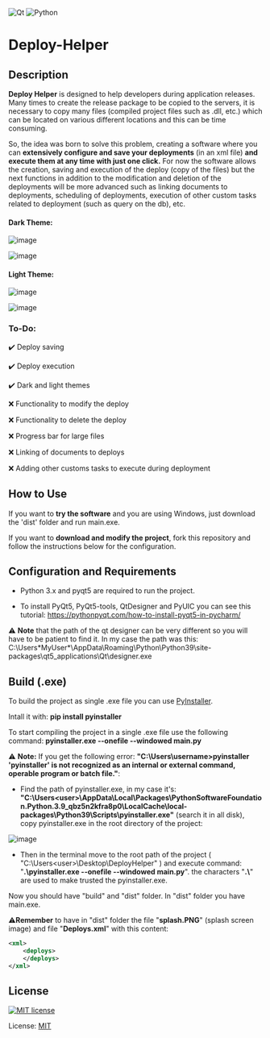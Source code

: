 ![Qt](https://img.shields.io/badge/Qt-%23217346.svg?style=for-the-badge&logo=Qt&logoColor=white)
![Python](https://img.shields.io/badge/python-%2314354C.svg?style=for-the-badge&logo=python&logoColor=white)


# Deploy-Helper

## Description

**Deploy Helper** is designed to help developers during application releases. Many times to create the release package to be copied to the servers, it is necessary to copy many files (compiled project files such as .dll, etc.) which can be located on various different locations and this can be time consuming.

So, the idea was born to solve this problem, creating a software where you can **extensively configure and save your deployments** (in an xml file) **and execute them at any time with just one click.** For now the software allows the creation, saving and execution of the deploy (copy of the files) but the next functions in addition to the modification and deletion of the deployments will be more advanced such as linking documents to deployments, scheduling of deployments, execution of other custom tasks related to deployment (such as query on the db), etc.

#### Dark Theme:


![image](https://user-images.githubusercontent.com/63566699/129180544-814935b7-572f-4e73-a973-9acbad2b1a6e.png)


![image](https://user-images.githubusercontent.com/63566699/129180604-cb622a07-41e4-4036-834c-dd0d8efb6438.png)


#### Light Theme:


![image](https://user-images.githubusercontent.com/63566699/129180682-04adf6b1-1ddc-42a7-add2-96af3e2f523f.png)


![image](https://user-images.githubusercontent.com/63566699/129180751-1866e58a-891d-474b-9339-e57a8220cd16.png)


### To-Do:


✔️	 Deploy saving

✔️	 Deploy execution

✔️	 Dark and light themes

❌	Functionality to modify the deploy

❌	Functionality to delete the deploy

❌	Progress bar for large files

❌	Linking of documents to deploys

❌	Adding other customs tasks to execute during deployment


## How to Use

If you want to **try the software** and you are using Windows, just download the 'dist' folder and run main.exe.

If you want to **download and modify the project**, fork this repository and follow the instructions below for the configuration.


## Configuration and Requirements

- Python 3.x and pyqt5 are required to run the project.

- To install PyQt5, PyQt5-tools, QtDesigner and PyUIC you can see this tutorial: https://pythonpyqt.com/how-to-install-pyqt5-in-pycharm/

:warning: **Note** that the path of the qt designer can be very different so you will have to be patient to find it. In my case the path was this: C:\Users\*MyUser*\AppData\Roaming\Python\Python39\site-packages\qt5_applications\Qt\designer.exe

## Build (.exe)

To build the project as single .exe file you can use [PyInstaller](http://www.pyinstaller.org/). 

Intall it with: **pip install pyinstaller**
  
To start compiling the project in a single .exe file use the following command: **pyinstaller.exe --onefile --windowed main.py**

:warning: **Note:** If you get the following error: **"C:\Users\username>pyinstaller 'pyinstaller' is not recognized as an internal or external command, operable program or batch file."**:

- Find the path of pyinstaller.exe, in my case it's: **"C:\Users\<user>\AppData\Local\Packages\PythonSoftwareFoundation.Python.3.9_qbz5n2kfra8p0\LocalCache\local-packages\Python39\Scripts\pyinstaller.exe"** (search it in all disk), copy pyinstaller.exe in the root directory of the project:

![image](https://user-images.githubusercontent.com/63566699/129062713-b24f92bc-5167-4c0e-9f53-3f9774a50064.png)

- Then in the terminal move to the root path of the project ( "C:\Users\<user>\Desktop\DeployHelper" ) and execute command: "**.\pyinstaller.exe --onefile --windowed main.py**". the characters "**.\\**" are used to make trusted the pyinstaller.exe.

Now you should have "build" and "dist" folder. In "dist" folder you have main.exe.

⚠️**Remember** to have in "dist" folder the file "**splash.PNG**" (splash screen image) and file "**Deploys.xml**" with this content:
~~~ xml
<xml>
	<deploys>
	</deploys>
</xml>
~~~

## License 

[![MIT license](https://img.shields.io/badge/License-MIT-blue.svg)](https://lbesson.mit-license.org/)


License: [MIT](https://github.com/albino98/deploy-helper/blob/main/LICENSE)
